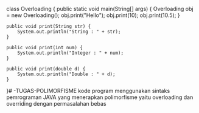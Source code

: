 class Overloading {
    public static void main(String[] args) {
        Overloading obj = new Overloading();
        obj.print("Hello");
        obj.print(10);
        obj.print(10.5);
    }

    public void print(String str) {
        System.out.println("String : " + str);
    }

    public void print(int num) {
        System.out.println("Integer : " + num);
    }

    public void print(double d) {
        System.out.println("Double : " + d);
    }
}# -TUGAS-POLIMORFISME
 kode program menggunakan sintaks pemrograman JAVA yang menerapkan polimorfisme yaitu overloading dan overriding dengan permasalahan bebas
